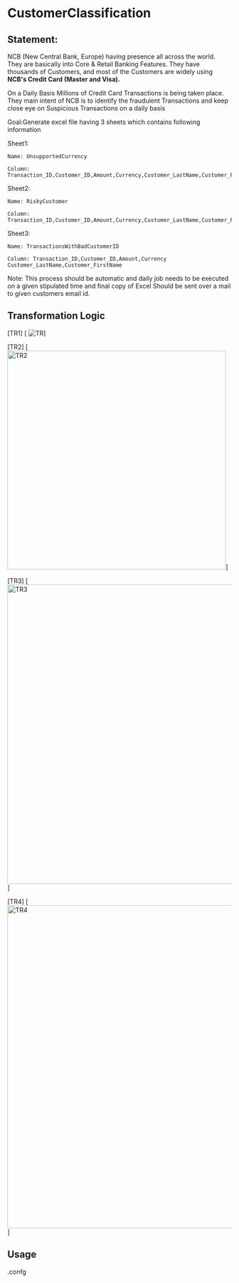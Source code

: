 
# **CustomerClassification**

## Statement:

NCB (New Central Bank, Europe) having presence all across the world. 
They are basically into Core & Retail Banking Features. 
They have thousands of Customers, and most of the Customers are widely using **NCB's Credit Card (Master and Visa).**

On a Daily Basis Millions of Credit Card Transactions is being taken place.
They main intent of NCB is to identify the fraudulent Transactions and keep close eye on 
Suspicious Transactions on a daily basis


Goal:Generate excel file having 3 sheets which contains following information


Sheet1:
```
Name: UnsupportedCurrency

Column: Transaction_ID,Customer_ID,Amount,Currency,Customer_LastName,Customer_FirstName

```


Sheet2:
```
Name: RiskyCustomer

Column: Transaction_ID,Customer_ID,Amount,Currency,Customer_LastName,Customer_FirstName
```

Sheet3:
```
Name: TransactionsWithBadCustomerID

Column: Transaction_ID,Customer_ID,Amount,Currency Customer_LastName,Customer_FirstName
```
Note: This process should be automatic and daily job needs to be executed on a given stipulated time and final copy of Excel Should be sent over a mail to given customers email id.

## Transformation Logic

[TR1] [ ![TR](https://user-images.githubusercontent.com/42655809/120060904-09ebf800-c078-11eb-8e74-5c6b7a23b390.png)]

[TR2] [<img width="491" alt="TR2" src="https://user-images.githubusercontent.com/42655809/120060743-1d4a9380-c077-11eb-9d1c-94255a9d976f.png">]

[TR3] [<img width="672" alt="TR3" src="https://user-images.githubusercontent.com/42655809/120060779-4cf99b80-c077-11eb-8e7a-5e2b9e8027e7.png">]

[TR4] [<img width="725" alt="TR4" src="https://user-images.githubusercontent.com/42655809/120060767-3c492580-c077-11eb-94d2-b443ce398863.png"> ]

## Usage
.confg

